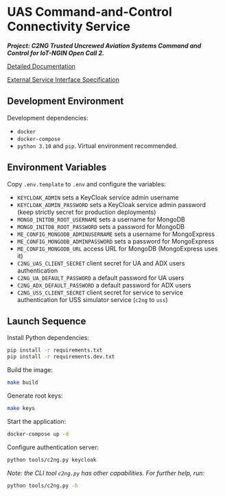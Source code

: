 # UAS Command-and-Control Connectivity Service

___Project: C2NG Trusted Uncrewed Aviation Systems Command and Control for IoT-NGIN Open Call 2.___

[Detailed Documentation](docs/README.md)

[External Service Interface Specification](docs/c2ng.yaml)

## Development Environment

Development dependencies:

* `docker`
* `docker-compose`
* `python 3.10` and `pip`. Virtual environment recommended.

## Environment Variables

Copy `.env.template` to `.env` and configure the variables:

* `KEYCLOAK_ADMIN` sets a KeyCloak service admin username
* `KEYCLOAK_ADMIN_PASSWORD` sets a KeyCloak service admin password (keep strictly secret for production deployments)
* `MONGO_INITDB_ROOT_USERNAME` sets a username for MongoDB
* `MONGO_INITDB_ROOT_PASSWORD` sets a password for MongoDB
* `ME_CONFIG_MONGODB_ADMINUSERNAME` sets a username for MongoExpress
* `ME_CONFIG_MONGODB_ADMINPASSWORD` sets a password for MongoExpress
* `ME_CONFIG_MONGODB_URL` access URL for MongoDB (MongoExpress uses it)
* `C2NG_UAS_CLIENT_SECRET` client secret for UA and ADX users authentication
* `C2NG_UA_DEFAULT_PASSWORD` a default password for UA users 
* `C2NG_ADX_DEFAULT_PASSWORD` a default password for ADX users
* `C2NG_USS_CLIENT_SECRET` client secret for service to service authentication for USS simulator service (`c2ng` to `uss`)

## Launch Sequence

Install Python dependencies:

```sh
pip install -r requirements.txt
pip install -r requirements.dev.txt
```

Build the image:

```sh
make build
```

Generate root keys:

```sh
make keys
```

Start the application:

```sh
docker-compose up -d
```

Configure authentication server:

```sh
python tools/c2ng.py keycloak
```

*Note: the CLI tool `c2ng.py` has other capabilities. For further help, run:*

```sh
python tools/c2ng.py -h
```
